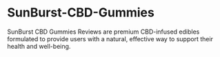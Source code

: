 # SunBurst-CBD-Gummies
SunBurst CBD Gummies Reviews are premium CBD-infused edibles formulated to provide users with a natural, effective way to support their health and well-being.
